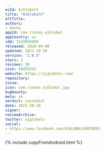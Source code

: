 ```yaml
---
wsId: AjGlobalV
title: "AJGlobalV"
altTitle: 
authors:
- danny
appId: com.rinnas.ajGlobal
appCountry: us
idd: 1519859460
released: 2020-09-08
updated: 2021-10-19
version: "2.0.5"
stars: 3
reviews: 30
size: 50455552
website: https://ajglobalv.com/
repository: 
issue: 
icon: com.rinnas.ajGlobal.jpg
bugbounty: 
meta: ok
verdict: custodial
date: 2021-10-19
signer: 
reviewArchive:
twitter: ajglobalv
social:
- https://www.facebook.com/AJGLOBALVENTURES
---
```


{% include copyFromAndroid.html %}
